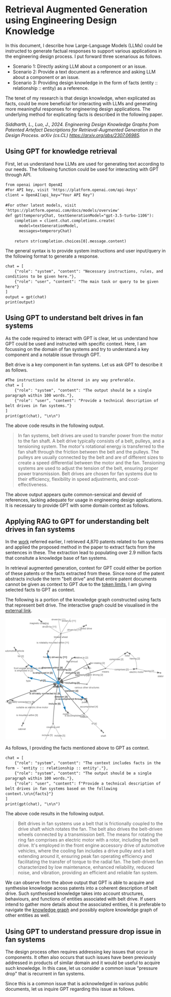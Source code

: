 # Retrieval Augmented Generation using Engineering Design Knowledge
In this document, I describe how Large-Language Models (LLMs) could be instructed to generate factual responses to support various applications in the engineering design process. I put forward three scenarious as follows.

 - Scenario 1: Directly asking LLM about a component or an issue.
 - Scenario 2: Provide a text document as a reference and asking LLM about a component or an issue.
 - Scenario 3: Providing design knowledge in the form of facts (entity :: relationship :: entity) as a reference.

The tenet of my research is that design knowledge, when explicated as facts, could be more beneficial for interacting with LLMs and generating more meaningful responses for engineering design applications. The underlying method for explicating facts is described in the following paper.

*Siddharth, L., Luo, J., 2024. Engineering Design Knowledge Graphs from Patented Artefact Descriptions for Retrieval-Augmented Generation in the Design Process. arXiv (cs.CL) https://arxiv.org/abs/2307.06985.*

## Using GPT for knowledge retrieval

First, let us understand how LLMs are used for generating text according to our needs. The following function could be used for interacting with GPT through API.
```
from openai import OpenAI
#For API key, visit 'https://platform.openai.com/api-keys'
client = OpenAI(api_key="Your API Key")

#For other latest models, visit 'https://platform.openai.com/docs/models/overview'
def gpt(temperoryChat, textGenerationModel="gpt-3.5-turbo-1106"):
    completion = client.chat.completions.create(
      model=textGenerationModel,
      messages=temperoryChat)
    
    return str(completion.choices[0].message.content)
```

The general syntax is to provide system instructions and user input/query in the following format to generate a response.
```
chat = [
    {"role": "system", "content": "Necessary instructions, rules, and conditions to be given here."},
    {"role": "user", "content": "The main task or query to be given here"}
]
output = gpt(chat)
print(output)
```

## Using GPT to understand belt drives in fan systems

As the code required to interact with GPT is clear, let us understand how GPT could be used and instructed with specific context.
Here, I am focussing on the domain of fan systems and try to understand a key component and a notable issue through GPT.

Belt drive is a key component in fan systems. Let us ask GPT to describe it as follows.

```
#The instructions could be altered in any way preferable.
chat = [
    {"role": "system", "content": "The output should be a single paragraph within 100 words."},
    {"role": "user", "content": "Provide a technical description of belt drives in fan systems."}
]
print(gpt(chat), "\n\n")
```
The above code results in the following output.
>In fan systems, belt drives are used to transfer power from the motor to the fan shaft. A belt drive typically consists of a belt, pulleys, and a tensioning system. The motor's rotational energy is transferred to the fan shaft through the friction between the belt and the pulleys. The pulleys are usually connected by the belt and are of different sizes to create a speed differential between the motor and the fan. Tensioning systems are used to adjust the tension of the belt, ensuring proper power transmission. Belt drives are chosen for fan systems due to their efficiency, flexibility in speed adjustments, and cost-effectiveness. 

The above output appears quite common-sensical and devoid of references, lacking adequate for usage in engineering design applications. It is necessary to provide GPT with some domain context as follows.

## Applying RAG to GPT for understanding belt drives in fan systems

In the [work](https://arxiv.org/abs/2307.06985) referred earlier, I retrieved 4,870 patents related to fan systems and applied the proposed method in the paper to extract facts from the sentences in these.
The extraction lead to populating over 2.9 million facts that consitute a knowledge base of fan systems.

In retrieval augmented generation, context for GPT could either be portion of these patents or the facts extracted from these. Since none of the patent abstracts include the term "belt drive" and that entire patent documents cannot be given as context to GPT due to the [token limits](https://platform.openai.com/docs/models/gpt-3-5-turbo), I am giving selected facts to GPT as context.

The following is a portion of the knowledge graph constructed using facts that represent belt drive. The interactive graph could be visualised in the [external link](https://fansystems.vercel.app/beltdrive).

<img src="belt-drive-kg.png" width=600>

As follows, I providing the facts mentioned above to GPT as context.

```
chat = [
    {"role": "system", "content": "The context includes facts in the form - 'entity :: relationship :: entity'."},
    {"role": "system", "content": "The output should be a single paragraph within 100 words."},
    {"role": "user", "content": f"Provide a technical description of belt drives in fan systems based on the following context.\n\n{facts}"}
]
print(gpt(chat), "\n\n")
```
The above code results in the following output.
>Belt drives in fan systems use a belt that is frictionally coupled to the drive shaft which rotates the fan. The belt also drives the belt-driven wheels connected by a transmission belt. The means for rotating the ring fan comprises an electric motor with a rotor, including the belt drive. It's employed in the front engine accessory drive of automotive vehicles, where the cooling fan includes a drive pulley and a belt extending around it, ensuring peak fan operating efficiency and facilitating the transfer of torque to the radial fan. The belt-driven fan characterized by low maintenance, enhanced reliability, reduced noise, and vibration, providing an efficient and reliable fan system.

We can observe from the above output that GPT is able to acquire and synthesise knowledge across patents into a coherent description of belt drive. Such synthesised knowledge takes into account structures, behaviours, and functions of entities associated with belt drive. If users intend to gather more details about the associated entities, it is preferable to navigate the [knowledge graph](https://fansystems.vercel.app/beltdrive) and possibly explore knowledge graph of other entities as well.

## Using GPT to understand pressure drop issue in fan systems

The design process often requires addressing key issues that occur in components. It often also occurs that such issues have been previously addressed in products of similar domain and it would be useful to acquire such knowledge. In this case, let us consider a common issue "pressure drop" that is recurrent in fan systems.

Since this is a common issue that is acknowledged in various public documents, let us inquire GPT regarding this issue as follows.

